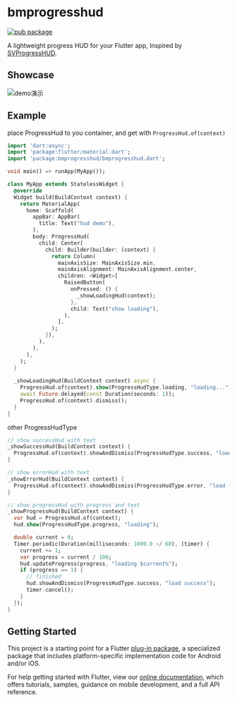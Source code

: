 # bmprogresshud

[![pub package](https://img.shields.io/pub/v/bmprogresshud.svg)](https://pub.dartlang.org/packages/bmprogresshud)

A lightweight progress HUD for your Flutter app, Inspired by [SVProgressHUD](https://github.com/SVProgressHUD/SVProgressHUD).

## Showcase

![demo演示](https://github.com/zhengbomo/bmprogresshud/blob/master/images/demo.gif?raw=true)

## Example

place ProgressHud to you container, and get with `ProgressHud.of(context)`

```dart
import 'dart:async';
import 'package:flutter/material.dart';
import 'package:bmprogresshud/bmprogresshud.dart';

void main() => runApp(MyApp());

class MyApp extends StatelessWidget {
  @override
  Widget build(BuildContext context) {
    return MaterialApp(
      home: Scaffold(
        appBar: AppBar(
          title: Text("hud demo"),
        ),
        body: ProgressHud(
          child: Center(
            child: Builder(builder: (context) {
              return Column(
                mainAxisSize: MainAxisSize.min,
                mainAxisAlignment: MainAxisAlignment.center,
                children: <Widget>[
                  RaisedButton(
                    onPressed: () {
                      _showLoadingHud(context);
                    },
                    child: Text("show loading"),
                  ),
                ],
              );
            }),
          ),
        ),
      ),
    );
  }
  
  _showLoadingHud(BuildContext context) async {
    ProgressHud.of(context).show(ProgressHudType.loading, "loading...");
    await Future.delayed(const Duration(seconds: 1));
    ProgressHud.of(context).dismiss();
  }
}
```

other ProgressHudType

```dart
// show successHud with text
_showSuccessHud(BuildContext context) {
  ProgressHud.of(context).showAndDismiss(ProgressHudType.success, "load success");
}

// show errorHud with text
_showErrorHud(BuildContext context) {
  ProgressHud.of(context).showAndDismiss(ProgressHudType.error, "load fail");
}

// show progressHud with progress and text
_showProgressHud(BuildContext context) {
  var hud = ProgressHud.of(context);
  hud.show(ProgressHudType.progress, "loading");

  double current = 0;
  Timer.periodic(Duration(milliseconds: 1000.0 ~/ 60), (timer) {
    current += 1;
    var progress = current / 100;
    hud.updateProgress(progress, "loading $current%");
    if (progress == 1) {
      // finished
      hud.showAndDismiss(ProgressHudType.success, "load success");
      timer.cancel();
    }
  });
}
```

## Getting Started

This project is a starting point for a Flutter
[plug-in package](https://flutter.io/developing-packages/),
a specialized package that includes platform-specific implementation code for
Android and/or iOS.

For help getting started with Flutter, view our 
[online documentation](https://flutter.io/docs), which offers tutorials, 
samples, guidance on mobile development, and a full API reference.
